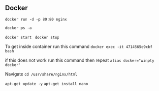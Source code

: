 ## Docker



`docker run -d -p 80:80 nginx`

`docker ps -a` 

`docker start `
`docker stop `

To get inside container run this command
`docker exec -it 4714565e9cbf bash` 

if this does not work run this command then repeat
`alias docker="winpty docker"`

Navigate `cd /usr/share/nginx/html`

`apt-get update -y`
`apt-get install nano`


